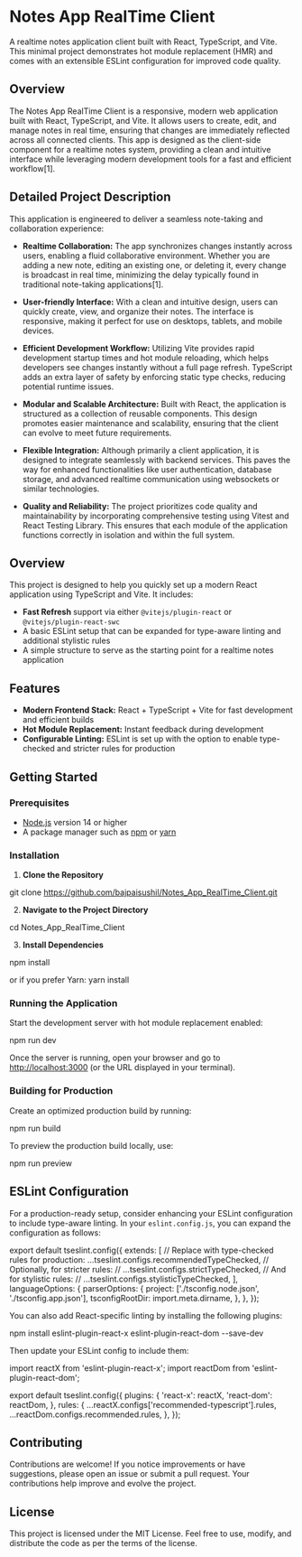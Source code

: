 # Notes App RealTime Client

A realtime notes application client built with React, TypeScript, and Vite. This minimal project demonstrates hot module replacement (HMR) and comes with an extensible ESLint configuration for improved code quality.

## Overview

The Notes App RealTime Client is a responsive, modern web application built with React, TypeScript, and Vite. It allows users to create, edit, and manage notes in real time, ensuring that changes are immediately reflected across all connected clients. This app is designed as the client-side component for a realtime notes system, providing a clean and intuitive interface while leveraging modern development tools for a fast and efficient workflow[1].

## Detailed Project Description

This application is engineered to deliver a seamless note-taking and collaboration experience:

- **Realtime Collaboration:** The app synchronizes changes instantly across users, enabling a fluid collaborative environment. Whether you are adding a new note, editing an existing one, or deleting it, every change is broadcast in real time, minimizing the delay typically found in traditional note-taking applications[1].

- **User-friendly Interface:** With a clean and intuitive design, users can quickly create, view, and organize their notes. The interface is responsive, making it perfect for use on desktops, tablets, and mobile devices.

- **Efficient Development Workflow:** Utilizing Vite provides rapid development startup times and hot module reloading, which helps developers see changes instantly without a full page refresh. TypeScript adds an extra layer of safety by enforcing static type checks, reducing potential runtime issues.

- **Modular and Scalable Architecture:** Built with React, the application is structured as a collection of reusable components. This design promotes easier maintenance and scalability, ensuring that the client can evolve to meet future requirements. 

- **Flexible Integration:** Although primarily a client application, it is designed to integrate seamlessly with backend services. This paves the way for enhanced functionalities like user authentication, database storage, and advanced realtime communication using websockets or similar technologies.

- **Quality and Reliability:** The project prioritizes code quality and maintainability by incorporating comprehensive testing using Vitest and React Testing Library. This ensures that each module of the application functions correctly in isolation and within the full system.


## Overview

This project is designed to help you quickly set up a modern React application using TypeScript and Vite. It includes:
- **Fast Refresh** support via either `@vitejs/plugin-react` or `@vitejs/plugin-react-swc`
- A basic ESLint setup that can be expanded for type-aware linting and additional stylistic rules
- A simple structure to serve as the starting point for a realtime notes application

## Features

- **Modern Frontend Stack:** React + TypeScript + Vite for fast development and efficient builds
- **Hot Module Replacement:** Instant feedback during development
- **Configurable Linting:** ESLint is set up with the option to enable type-checked and stricter rules for production

## Getting Started

### Prerequisites

- [Node.js](https://nodejs.org/) version 14 or higher
- A package manager such as [npm](https://www.npmjs.com/) or [yarn](https://yarnpkg.com/)

### Installation

1. **Clone the Repository**

git clone https://github.com/bajpaisushil/Notes_App_RealTime_Client.git


2. **Navigate to the Project Directory**

cd Notes_App_RealTime_Client


3. **Install Dependencies**

npm install

or if you prefer Yarn:
yarn install


### Running the Application

Start the development server with hot module replacement enabled:

npm run dev

Once the server is running, open your browser and go to [http://localhost:3000](http://localhost:3000) (or the URL displayed in your terminal).


### Building for Production

Create an optimized production build by running:

npm run build


To preview the production build locally, use:

npm run preview


## ESLint Configuration

For a production-ready setup, consider enhancing your ESLint configuration to include type-aware linting. In your `eslint.config.js`, you can expand the configuration as follows:

export default tseslint.config({
extends: [
// Replace with type-checked rules for production:
...tseslint.configs.recommendedTypeChecked,
// Optionally, for stricter rules:
// ...tseslint.configs.strictTypeChecked,
// And for stylistic rules:
// ...tseslint.configs.stylisticTypeChecked,
],
languageOptions: {
parserOptions: {
project: ['./tsconfig.node.json', './tsconfig.app.json'],
tsconfigRootDir: import.meta.dirname,
},
},
});


You can also add React-specific linting by installing the following plugins:

npm install eslint-plugin-react-x eslint-plugin-react-dom --save-dev


Then update your ESLint config to include them:

import reactX from 'eslint-plugin-react-x';
import reactDom from 'eslint-plugin-react-dom';

export default tseslint.config({
plugins: {
'react-x': reactX,
'react-dom': reactDom,
},
rules: {
...reactX.configs['recommended-typescript'].rules,
...reactDom.configs.recommended.rules,
},
});


## Contributing

Contributions are welcome! If you notice improvements or have suggestions, please open an issue or submit a pull request. Your contributions help improve and evolve the project.

## License

This project is licensed under the MIT License. Feel free to use, modify, and distribute the code as per the terms of the license.
